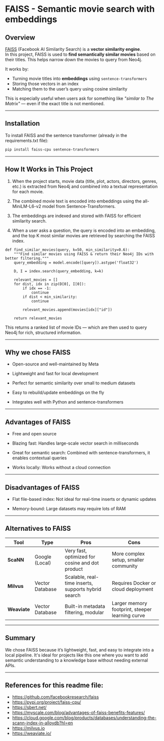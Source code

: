 # FAISS - Semantic movie search with embeddings

## Overview

[FAISS](https://github.com/facebookresearch/faiss) (Facebook AI Similarity Search) is a **vector similarity engine**.  
In this project, FAISS is used to **find semantically similar movies** based on their titles. This helps narrow down the movies to query from Neo4j.

It works by:
- Turning movie titles into **embeddings** using `sentence-transformers`
- Storing those vectors in an index
- Matching them to the user’s query using cosine similarity

This is especially useful when users ask for something like _"similar to The Matrix"_ — even if the exact title is not mentioned.

---

## Installation

To install FAISS and the sentence transformer (already in the requirements.txt file):

```bash
pip install faiss-cpu sentence-transformers
```

---

## How It Works in This Project
1. When the project starts, movie data (title, plot, actors, directors, genres, etc.) is extracted from Neo4j and combined into a textual representation for each movie.

2. The combined movie text is encoded into embeddings using the all-MiniLM-L6-v2 model from Sentence-Transformers.

3. The embeddings are indexed and stored with FAISS for efficient similarity search.

4. When a user asks a question, the query is encoded into an embedding, and the top K most similar movies are retrieved by searching the FAISS index.

```
def find_similar_movies(query, k=50, min_similarity=0.6):
    """Find similar movies using FAISS & return their Neo4j IDs with better filtering."""
    query_embedding = model.encode([query]).astype('float32')

    D, I = index.search(query_embedding, k=k)  

    relevant_movies = []
    for dist, idx in zip(D[0], I[0]):
        if idx == -1: 
            continue
        if dist < min_similarity:  
            continue

        relevant_movies.append(movies[idx]["id"])

    return relevant_movies
```
This returns a ranked list of movie IDs — which are then used to query Neo4j for rich, structured information.

---

## Why we chose FAISS
- Open-source and well-maintained by Meta

- Lightweight and fast for local development

- Perfect for semantic similarity over small to medium datasets

- Easy to rebuild/update embeddings on the fly

- Integrates well with Python and sentence-transformers

---

## Advantages of FAISS
- Free and open source

- Blazing fast: Handles large-scale vector search in milliseconds

- Great for semantic search: Combined with sentence-transformers, it enables contextual queries

- Works locally: Works without a cloud connection

---

## Disadvantages of FAISS
- Flat file-based index: Not ideal for real-time inserts or dynamic updates

- Memory-bound: Large datasets may require lots of RAM

---

## Alternatives to FAISS

| Tool           | Type             | Pros                                                | Cons                                         |
|----------------|------------------|-----------------------------------------------------|----------------------------------------------|
| **ScaNN**      | Google (Local)    | Very fast, optimized for cosine and dot product     | More complex setup, smaller community         |
| **Milvus**     | Vector Database   | Scalable, real-time inserts, supports hybrid search | Requires Docker or cloud deployment          |
| **Weaviate**   | Vector Database   | Built-in metadata filtering, modular                | Larger memory footprint, steeper learning curve |

---

## Summary
We chose FAISS because it’s lightweight, fast, and easy to integrate into a local pipeline. It's ideal for projects like this one where you want to add semantic understanding to a knowledge base without needing external APIs.

---

## References for this readme file:
- https://github.com/facebookresearch/faiss
- https://pypi.org/project/faiss-cpu/ 
- https://sbert.net/
- https://myscale.com/blog/advantages-of-faiss-benefits-features/
- https://cloud.google.com/blog/products/databases/understanding-the-scann-index-in-alloydb?hl=en
- https://milvus.io
- https://weaviate.io/
